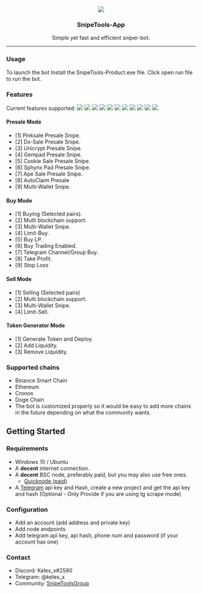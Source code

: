 <div align="center">
    <img src="https://i.imgur.com/YaSmfqY.jpg">
    <h3 align="center">SnipeTools-App</h3>
    <p align="center">
        Simple yet fast and efficient sniper-bot.
        <hr>
    </p>
</div>

### Usage
To launch the bot Install the SnipeTools-Product.exe file. Click open run file to run the bot.

### Features

Current features supported:
<img src="https://imgur.com/IugN8A2.png">
<img src="https://imgur.com/ZhRLk7e.png">
<img src="https://imgur.com/yKKfMIF.png">
<img src="https://imgur.com/hTWRSQH.png">
<img src="https://imgur.com/wDRPv1P.png">
<img src="https://i.imgur.com/r7r93FS.png">
<img src="https://imgur.com/S2VOXGm.png">
<img src="https://imgur.com/q2TzAzL.png">
<img src="https://imgur.com/iHC2jdo.png">
<img src="https://imgur.com/AyXNd8J.png">
<img src="https://imgur.com/WoLiFIY.png">
#### Presale Mode
- [1] Pinksale Presale Snipe.
- [2] Dx-Sale Presale Snipe.
- [3] Unicrypt Presale Snipe.
- [4] Gempad Presale Snipe.
- [5] Cookie Sale Presale Snipe.
- [6] Sphynx Pad Presale Snipe.
- [7] Ape Sale Presale Snipe.
- [8] AutoClaim Presale
- [9] Multi-Wallet Snipe.
#### Buy Mode
- [1] Buying (Selected pairs).
- [2] Multi blockchain support.
- [3] Multi-Wallet Snipe. 
- [4] Limit-Buy.
- [5] Buy LP.
- [6] Buy Trading Enabled.
- [7] Telegram Channel/Group Buy.
- [8] Take Profit.
- [9] Stop Loss
#### Sell Mode
- [1] Selling (Selected pairs)
- [2] Multi blockchain support.
- [3] Multi-Wallet Snipe. 
- [4] Limit-Sell.
#### Token Generator Mode
- [1] Generate Token and Deploy.
- [2] Add Liquidity.
- [3] Remove Liquidity.


### Supported chains
- Binance Smart Chain
- Ethereum
- Cronos
- Doge Chain
- The bot is customized properly so it would be easy to add more chains in the future depending on what the community wants.

## Getting Started
### Requirements
<ul>
    <li>Windows 10 / Ubuntu</li>
	<li>A <b>decent</b> internet connection.</li>
	<li>
		A <b>decent</b> BSC node, preferably paid, but you may also use free ones.
		<ul>
			<li><a href="https://www.quicknode.com/">Quicknode (paid)</a></li>
		</ul>
	</li>
	<li>A <a href="https://my.telegram.org/">Telegram</a>  api key and Hash, create a new project and get the api key and hash (Optional - Only Provide if you are using tg scrape mode)</li>
</ul>

### Configuration
<ul>
	<li>Add an account (add address and private key)</li>
	<li>Add node endpoints</li>
	<li>Add telegram api key, api hash, phone num and password (if your account has one)</li>
</ul>

### Contact
<ul>
	<li>Discord: Kelex_x#2580</li>
	<li>Telegram: @kelex_x</li>
  <li>Community: <a href="https://t.me/snipetoolsgroup">SnipeToolsGroup</a></li>
</ul>
